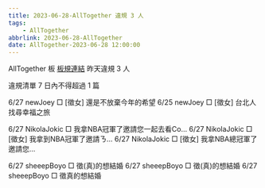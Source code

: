 ```yaml
---
title: 2023-06-28-AllTogether 違規 3 人
tags:
    - AllTogether
abbrlink: 2023-06-28-AllTogether
date: AllTogether-2023-06-28 12:00:00
---
```

AllTogether 板 [板規連結](https://www.ptt.cc/bbs/AllTogether/M.1643211430.A.5FB.html)
昨天違規 3 人
<!-- more -->

違規清單
7 日內不得超過 1 篇

6/27 newJoey □ [徵女] 還是不放棄今年的希望
6/25 newJoey □ [徵女] 台北人找尋幸福之旅

6/27 NikolaJokic □ 我拿NBA冠軍了邀請您一起去看Co…
6/27 NikolaJokic □ [徵女] 我拿到NBA冠軍了邀請ㄋ…
6/27 NikolaJokic □ [徵女] 我拿NBA總冠軍了邀請您…

6/27 sheeepBoyo □ 徵(真)的想結婚
6/27 sheeepBoyo □ 徵(真)的想結婚
6/27 sheeepBoyo □ 徵真的想結婚